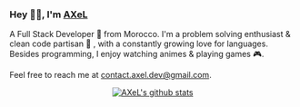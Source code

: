 ### Hey 👋🏽, I'm [AXeL](https://axel-dev.github.io) 

A Full Stack Developer 🚀 from Morocco. I'm a problem solving enthusiast & clean code partisan :rainbow: , with a constantly growing love for languages. Besides programming, I enjoy watching animes & playing games :video_game:.

Feel free to reach me at [contact.axel.dev@gmail.com](mailto:contact.axel.dev@gmail.com).

<div align="center">

[![AXeL's github stats](https://github-readme-stats.vercel.app/api?username=axel-dev&count_private=true&show_icons=true&hide_border=true)](https://github.com/AXeL-dev)

</div>
